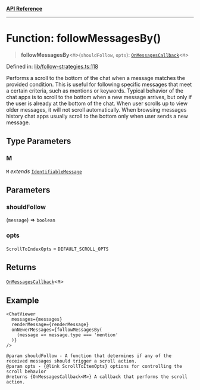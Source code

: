 [**API Reference**](../README.md)

***

# Function: followMessagesBy()

> **followMessagesBy**\<`M`\>(`shouldFollow`, `opts`): [`OnMessagesCallback`](../type-aliases/OnMessagesCallback.md)\<`M`\>

Defined in: [lib/follow-strategies.ts:118](https://github.com/wix-incubator/chat-viewer/blob/2fbf016d3c8ddf9c67df1f283a6f305bdb2c2dc5/lib/follow-strategies.ts#L118)

Performs a scroll to the bottom of the chat when a message matches the provided condition.
This is useful for following specific messages that meet a certain criteria, such as mentions or keywords.
Typical behavior of the chat apps is to scroll to the bottom when a new message arrives, but only if the user is already at the bottom of the chat.
When user scrolls up to view older messages, it will not scroll automatically.
When browsing messages history chat apps usually scroll to the bottom only when user sends a new message.

## Type Parameters

### M

`M` *extends* [`IdentifiableMessage`](../type-aliases/IdentifiableMessage.md)

## Parameters

### shouldFollow

(`message`) => `boolean`

### opts

`ScrollToIndexOpts` = `DEFAULT_SCROLL_OPTS`

## Returns

[`OnMessagesCallback`](../type-aliases/OnMessagesCallback.md)\<`M`\>

## Example

```tsx
<ChatViewer
  messages={messages}
  renderMessage={renderMessage}
  onNewerMessages={followMessagesBy(
    (message => message.type === 'mention'
  )}
/>

@param shouldFollow - A function that determines if any of the received messages should trigger a scroll action.
@param opts - {@link ScrollToItemOpts} options for controlling the scroll behavior
@returns {OnMessagesCallback<M>} A callback that performs the scroll action.
